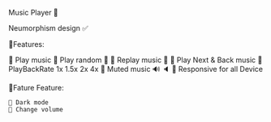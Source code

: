 Music Player 🎵

Neumorphism design ✅

🔷Features:

   🔹 Play music
   🔹 Play random 🔀
   🔹 Replay music 🔁
   🔹 Play Next & Back music
   🔹 PlayBackRate 1x 1.5x 2x 4x
   🔹 Muted music 🔊 🔈
   🔹 Responsive for all Device

🔷Fature Feature:

    🔹 Dark mode
    🔹 Change volume
